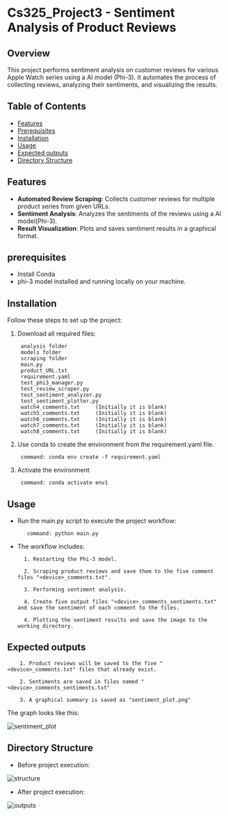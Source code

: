 # Cs325_Project3 - Sentiment Analysis of Product Reviews

## Overview
This project performs sentiment analysis on customer reviews for various Apple Watch series using a AI model (Phi-3). It automates the process of collecting reviews, analyzing their sentiments, and visualizing the results.

## Table of Contents
- [Features](#features)
- [Prerequisites](#prerequisites)
- [Installation](#installation)
- [Usage](#usage)
- [Expected outputs](#expected-outputs)
- [Directory Structure](#directory-structure)

## Features
- **Automated Review Scraping**: Collects customer reviews for multiple product series from given URLs.
- **Sentiment Analysis**: Analyzes the sentiments of the reviews using a AI model(Phi-3).
- **Result Visualization**: Plots and saves sentiment results in a graphical format.

## prerequisites
- Install Conda
- phi-3 model installed and running locally on your machine.


## Installation

Follow these steps to set up the project:
1. Download all required files: 

        analysis folder
        models folder
        scraping folder
        main.py
        product_URL.txt
        requirement.yaml
        test_phi3_manager.py
        test_review_scraper.py
        test_sentiment_analyzer.py
        test_sentiment_plotter.py
        watch4_comments.txt     (Initially it is blank)
        watch5_comments.txt     (Initially it is blank)
        watch6_comments.txt     (Initially it is blank)
        watch7_comments.txt     (Initially it is blank)
        watch8_comments.txt     (Initially it is blank)
        

2. Use conda to create the environment from the requirement.yaml file.

        command: conda env create -f requirement.yaml

3. Activate the environment

        command: conda activate env1


## Usage
- Run the main.py script to execute the project workflow:
  
         command: python main.py

- The workflow includes:

        1. Restarting the Phi-3 model.
  
        2. Scraping product reviews and save them to the five comment files "<device>_comments.txt".
  
        3. Performing sentiment analysis.
  
        4. Create five output files "<device>_comments_sentiments.txt" and save the sentiment of each comment to the files.
  
        4. Plotting the sentiment results and save the image to the working directory.

## Expected outputs

        1. Product reviews will be saved to the five "<device>_comments.txt" files that already exist.
  
        2. Sentiments are saved in files named "<device>_comments_sentiments.txt"
  
        3. A graphical summary is saved as "sentiment_plot.png"

The graph looks like this:

![sentiment_plot](https://github.com/user-attachments/assets/f5f742b5-40e2-4c22-a4f9-4811d3266aa3)


## Directory Structure
- Before project execution:
  
![structure](https://github.com/user-attachments/assets/c2a4c696-ab68-4ce7-86d2-0eb288e34a74)

- After project execution:
  
![outputs](https://github.com/user-attachments/assets/d64eb268-69a9-4467-9199-4f5c202505be)


